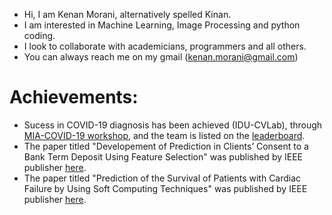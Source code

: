 * Hi, I am Kenan Morani, alternatively spelled Kinan.
* I am interested in Machine Learning, Image Processing and python coding.
* I look to collaborate with academicians, programmers and all others.
* You can always reach me on my gmail (kenan.morani@gmail.com)


# Achievements:
* Sucess in COVID-19 diagnosis has been achieved (IDU-CVLab), through [MIA-COVID-19 workshop](https://lnkd.in/eWwpPA6t), and the team is listed on the [leaderboard](https://cpb-eu-w2.wpmucdn.com/blogs.lincoln.ac.uk/dist/c/6133/files/2022/03/iccv_cov19d_leaderboard.pdf).
* The paper titled "Developement of Prediction in Clients’ Consent to a Bank Term Deposit Using Feature Selection" was published by IEEE publisher [here](https://ieeexplore.ieee.org/document/8751816).
* The paper titled "Prediction of the Survival of Patients with Cardiac Failure by Using Soft Computing Techniques" was published by IEEE publisher [here](https://cpb-eu-w2.wpmucdn.com/blogs.lincoln.ac.uk/dist/c/6133/files/2022/03/iccv_cov19d_leaderboard.pdf).
